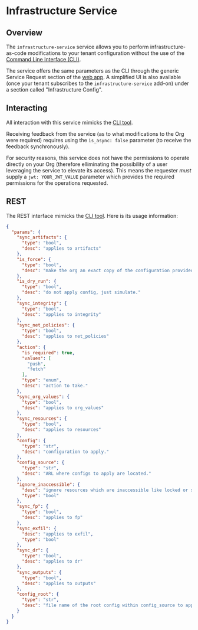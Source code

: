 # Infrastructure Service

## Overview
The `infrastructure-service` service allows you to perform infrastructure-as-code modifications
to your tenant configuration without the use of the [Command Line Interface (CLI)](https://github.com/refractionPOINT/python-limacharlie/#configs-1).

The service offers the same parameters as the CLI through the generic Service Request section of the [web app](https://app.limacharlie.io).
A simplified UI is also available (once your tenant subscribes to the `infrastructure-service` add-on) under a section called "Infrastructure Config". 

## Interacting
All interaction with this service mimicks the [CLI tool](https://github.com/refractionPOINT/python-limacharlie/#configs-1).

Receiving feedback from the service (as to what modifications to the Org were required) requires using the `is_async: false` parameter (to receive the
feedback synchronously).

For security reasons, this service does not have the permissions to operate directly on your Org (therefore elliminating the possibility of a
user leveraging the service to elevate its access). This means the requester _must_ supply a `jwt: YOUR_JWT_VALUE` parameter which provides the
required permissions for the operations requested.

## REST

The REST interface mimicks the [CLI tool](https://github.com/refractionPOINT/python-limacharlie/#configs-1). Here is its usage information:

```json
{
  "params": {
    "sync_artifacts": {
      "type": "bool",
      "desc": "applies to artifacts"
    },
    "is_force": {
      "type": "bool",
      "desc": "make the org an exact copy of the configuration provided."
    },
    "is_dry_run": {
      "type": "bool",
      "desc": "do not apply config, just simulate."
    },
    "sync_integrity": {
      "type": "bool",
      "desc": "applies to integrity"
    },
    "sync_net_policies": {
      "type": "bool",
      "desc": "applies to net_policies"
    },
    "action": {
      "is_required": true,
      "values": [
        "push",
        "fetch"
      ],
      "type": "enum",
      "desc": "action to take."
    },
    "sync_org_values": {
      "type": "bool",
      "desc": "applies to org_values"
    },
    "sync_resources": {
      "type": "bool",
      "desc": "applies to resources"
    },
    "config": {
      "type": "str",
      "desc": "configuration to apply."
    },
    "config_source": {
      "type": "str",
      "desc": "ARL where configs to apply are located."
    },
    "ignore_inaccessible": {
      "desc": "ignore resources which are inaccessible like locked or segmented.",
      "type": "bool"
    },
    "sync_fp": {
      "type": "bool",
      "desc": "applies to fp"
    },
    "sync_exfil": {
      "desc": "applies to exfil",
      "type": "bool"
    },
    "sync_dr": {
      "type": "bool",
      "desc": "applies to dr"
    },
    "sync_outputs": {
      "type": "bool",
      "desc": "applies to outputs"
    },
    "config_root": {
      "type": "str",
      "desc": "file name of the root config within config_source to apply."
    }
  }
}
```